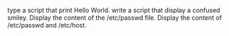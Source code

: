 type a script that print Hello World.
write a script that display a confused smiley.
Display the content of the /etc/passwd file.
Display the content of /etc/passwd and /etc/host.
